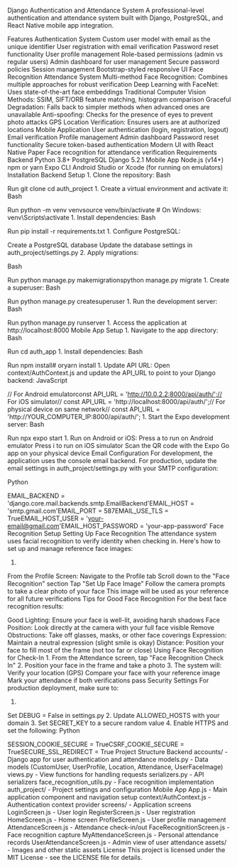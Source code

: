 Django Authentication and Attendance System
A professional-level authentication and attendance system built with Django, PostgreSQL, and React Native mobile app integration.

Features
Authentication System
Custom user model with email as the unique identifier
User registration with email verification
Password reset functionality
User profile management
Role-based permissions (admin vs regular users)
Admin dashboard for user management
Secure password policies
Session management
Bootstrap-styled responsive UI
Face Recognition Attendance System
Multi-method Face Recognition: Combines multiple approaches for robust verification
Deep Learning with FaceNet: Uses state-of-the-art face embeddings
Traditional Computer Vision Methods: SSIM, SIFT/ORB feature matching, histogram comparison
Graceful Degradation: Falls back to simpler methods when advanced ones are unavailable
Anti-spoofing: Checks for the presence of eyes to prevent photo attacks
GPS Location Verification: Ensures users are at authorized locations
Mobile Application
User authentication (login, registration, logout)
Email verification
Profile management
Admin dashboard
Password reset functionality
Secure token-based authentication
Modern UI with React Native Paper
Face recognition for attendance verification
Requirements
Backend
Python 3.8+
PostgreSQL
Django 5.2.1
Mobile App
Node.js (v14+)
npm or yarn
Expo CLI
Android Studio or Xcode (for running on emulators)
Installation
Backend Setup
1.
Clone the repository:
Bash



Run
git clone <repository-url>cd auth_project
1.
Create a virtual environment and activate it:
Bash



Run
python -m venv venvsource venv/bin/activate  # On Windows: venv\Scripts\activate
1.
Install dependencies:
Bash



Run
pip install -r requirements.txt
1.
Configure PostgreSQL:

Create a PostgreSQL database
Update the database settings in auth_project/settings.py
2.
Apply migrations:

Bash



Run
python manage.py makemigrationspython manage.py migrate
1.
Create a superuser:
Bash



Run
python manage.py createsuperuser
1.
Run the development server:
Bash



Run
python manage.py runserver
1.
Access the application at http://localhost:8000
Mobile App Setup
1.
Navigate to the app directory:
Bash



Run
cd auth_app
1.
Install dependencies:
Bash



Run
npm install# oryarn install
1.
Update API URL: Open context/AuthContext.js and update the API_URL to point to your Django backend:
JavaScript



// For Android emulatorconst API_URL = 'http://10.0.2.2:8000/api/auth/';// For iOS simulator// const API_URL = 'http://localhost:8000/api/auth/';// For physical device on same network// const API_URL = 'http://YOUR_COMPUTER_IP:8000/api/auth/';
1.
Start the Expo development server:
Bash



Run
npx expo start
1.
Run on Android or iOS:
Press a to run on Android emulator
Press i to run on iOS simulator
Scan the QR code with the Expo Go app on your physical device
Email Configuration
For development, the application uses the console email backend. For production, update the email settings in auth_project/settings.py with your SMTP configuration:

Python



EMAIL_BACKEND = 'django.core.mail.backends.smtp.EmailBackend'EMAIL_HOST = 'smtp.gmail.com'EMAIL_PORT = 587EMAIL_USE_TLS = TrueEMAIL_HOST_USER = 'your-email@gmail.com'EMAIL_HOST_PASSWORD = 'your-app-password'
Face Recognition Setup
Setting Up Face Recognition
The attendance system uses facial recognition to verify identity when checking in. Here's how to set up and manage reference face images:

1.
From the Profile Screen:
Navigate to the Profile tab
Scroll down to the "Face Recognition" section
Tap "Set Up Face Image"
Follow the camera prompts to take a clear photo of your face
This image will be used as your reference for all future verifications
Tips for Good Face Recognition
For the best face recognition results:

Good Lighting: Ensure your face is well-lit, avoiding harsh shadows
Face Position: Look directly at the camera with your full face visible
Remove Obstructions: Take off glasses, masks, or other face coverings
Expression: Maintain a neutral expression (slight smile is okay)
Distance: Position your face to fill most of the frame (not too far or close)
Using Face Recognition for Check-In
1.
From the Attendance screen, tap "Face Recognition Check In"
2.
Position your face in the frame and take a photo
3.
The system will:
Verify your location (GPS)
Compare your face with your reference image
Mark your attendance if both verifications pass
Security Settings
For production deployment, make sure to:

1.
Set DEBUG = False in settings.py
2.
Update ALLOWED_HOSTS with your domain
3.
Set SECRET_KEY to a secure random value
4.
Enable HTTPS and set the following:
Python



SESSION_COOKIE_SECURE = TrueCSRF_COOKIE_SECURE = TrueSECURE_SSL_REDIRECT = True
Project Structure
Backend
accounts/ - Django app for user authentication and attendance
models.py - Data models (CustomUser, UserProfile, Location, Attendance, UserFaceImage)
views.py - View functions for handling requests
serializers.py - API serializers
face_recognition_utils.py - Face recognition implementation
auth_project/ - Project settings and configuration
Mobile App
App.js - Main application component and navigation setup
context/AuthContext.js - Authentication context provider
screens/ - Application screens
LoginScreen.js - User login
RegisterScreen.js - User registration
HomeScreen.js - Home screen
ProfileScreen.js - User profile management
AttendanceScreen.js - Attendance check-in/out
FaceRecognitionScreen.js - Face recognition capture
MyAttendanceScreen.js - Personal attendance records
UserAttendanceScreen.js - Admin view of user attendance
assets/ - Images and other static assets
License
This project is licensed under the MIT License - see the LICENSE file for details.
